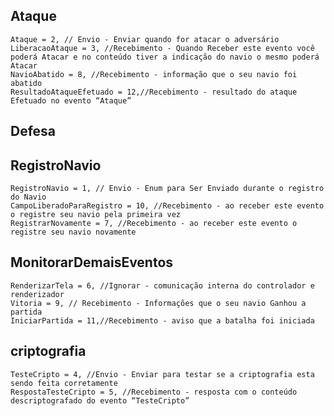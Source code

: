 ## Ataque

    Ataque = 2, // Envio - Enviar quando for atacar o adversário
    LiberacaoAtaque = 3, //Recebimento - Quando Receber este evento você poderá Atacar e no conteúdo tiver a indicação do navio o mesmo poderá Atacar
    NavioAbatido = 8, //Recebimento - informação que o seu navio foi abatido
    ResultadoAtaqueEfetuado = 12,//Recebimento - resultado do ataque Efetuado no evento “Ataque”

## Defesa
    

## RegistroNavio

    RegistroNavio = 1, // Envio - Enum para Ser Enviado durante o registro do Navio
    CampoLiberadoParaRegistro = 10, //Recebimento - ao receber este evento o registre seu navio pela primeira vez
    RegistrarNovamente = 7, //Recebimento - ao receber este evento o registre seu navio novamente

## MonitorarDemaisEventos

    RenderizarTela = 6, //Ignorar - comunicação interna do controlador e renderizador
    Vitoria = 9, // Recebimento - Informações que o seu navio Ganhou a partida
    IniciarPartida = 11,//Recebimento - aviso que a batalha foi iniciada

## criptografia

    TesteCripto = 4, //Envio - Enviar para testar se a criptografia esta sendo feita corretamente
    RespostaTesteCripto = 5, //Recebimento - resposta com o conteúdo descriptografado do evento “TesteCripto”

